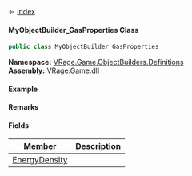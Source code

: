 ← [Index](Api-Index)

#### MyObjectBuilder_GasProperties Class

```csharp
public class MyObjectBuilder_GasProperties
```

**Namespace:** [VRage.Game.ObjectBuilders.Definitions](VRage.Game.ObjectBuilders.Definitions)  
**Assembly:** VRage.Game.dll

#### Example

#### Remarks

#### Fields

|Member|Description|
|---|---|
|[EnergyDensity](VRage.Game.ObjectBuilders.Definitions.MyObjectBuilder_GasProperties.EnergyDensity)||


